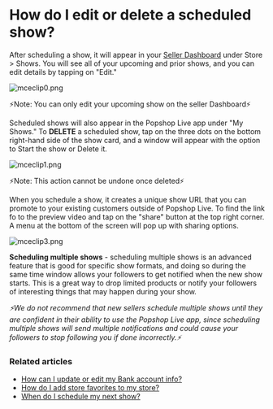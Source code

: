 # How do I edit or delete a scheduled show?

After scheduling a show, it will appear in your [Seller Dashboard](https://dashboard.popshop.live/) under Store > Shows. You will see all of your upcoming and prior shows, and you can edit details by tapping on "Edit."

![mceclip0.png](https://help.popshop.live/hc/article\_attachments/4409330379929/mceclip0.png)

⚡️Note: You can only edit your upcoming show on the seller Dashboard⚡️

Scheduled shows will also appear in the Popshop Live app under "My Shows." To **DELETE** a scheduled show, tap on the three dots on the bottom right-hand side of the show card, and a window will appear with the option to Start the show or Delete it.

![mceclip1.png](https://help.popshop.live/hc/article\_attachments/4409330462105/mceclip1.png)

⚡️Note: This action cannot be undone once deleted⚡️

When you schedule a show, it creates a unique show URL that you can promote to your existing customers outside of Popshop Live. To find the link fo to the preview video and tap on the "share" button at the top right corner. A menu at the bottom of the screen will pop up with sharing options.

![mceclip3.png](https://help.popshop.live/hc/article\_attachments/4409330489753/mceclip3.png)

**Scheduling multiple shows** - scheduling multiple shows is an advanced feature that is good for specific show formats, and doing so during the same time window allows your followers to get notified when the new show starts. This is a great way to drop limited products or notify your followers of interesting things that may happen during your show.&#x20;

_⚡️We do not recommend that new sellers schedule multiple shows until they are confident in their ability to use the Popshop Live app, since scheduling multiple shows will send multiple notifications and could cause your followers to stop following you if done incorrectly.⚡️_

### Related articles

* [How can I update or edit my Bank account info?](https://jamble.gitbook.io/popshop-live/payment-and-tax/how-can-i-update-or-edit-my-bank-account-info)
* [How do I add store favorites to my store?](https://jamble.gitbook.io/popshop-live/scheduling-a-show/how-do-i-add-store-favorites-to-my-store)
* [When do I schedule my next show?](https://jamble.gitbook.io/popshop-live/scheduling-a-show/when-do-i-schedule-my-next-show)
